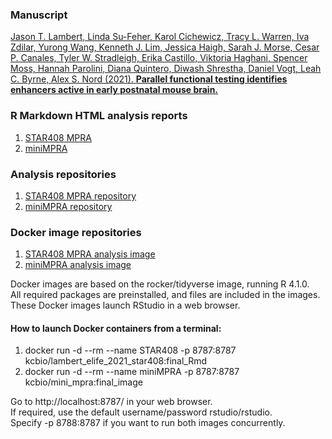 ### Manuscript

[Jason T. Lambert, Linda Su-Feher, Karol Cichewicz, Tracy L. Warren, Iva Zdilar, Yurong Wang, Kenneth J. Lim, Jessica Haigh, Sarah J. Morse, Cesar P. Canales, Tyler W. Stradleigh, Erika Castillo, Viktoria Haghani, Spencer Moss, Hannah Parolini, Diana Quintero, Diwash Shrestha, Daniel Vogt, Leah C. Byrne, Alex S. Nord (2021).
 **Parallel functional testing identifies enhancers active in early postnatal mouse brain.**](https://www.biorxiv.org/content/10.1101/2021.01.15.426772v3)


### R Markdown HTML analysis reports

1. [STAR408 MPRA](https://nordneurogenomicslab.github.io/STAR408/)     
2. [miniMPRA](https://nordneurogenomicslab.github.io/miniMPRA/)

### Analysis repositories
1. [STAR408 MPRA repository](https://github.com/NordNeurogenomicsLab/STAR408)
2. [miniMPRA repository](https://github.com/NordNeurogenomicsLab/miniMPRA)   

### Docker image repositories
1. [STAR408 MPRA analysis image](https://hub.docker.com/repository/docker/kcbio/lambert_elife_2021_star408)
2. [miniMPRA analysis image](https://hub.docker.com/repository/docker/kcbio/mini_mpra)

Docker images are based on the rocker/tidyverse image, running R 4.1.0.       
All required packages are preinstalled, and files are included in the images.        
These Docker images launch RStudio in a web browser.      

#### How to launch Docker containers from a terminal:
1. docker run -d --rm --name STAR408 -p 8787:8787 kcbio/lambert_elife_2021_star408:final_Rmd
2. docker run -d --rm --name miniMPRA -p 8787:8787 kcbio/mini_mpra:final_image

Go to http://localhost:8787/ in your web browser.       
If required, use the default username/password rstudio/rstudio.      
Specify -p 8788:8787 if you want to run both images concurrently.       
